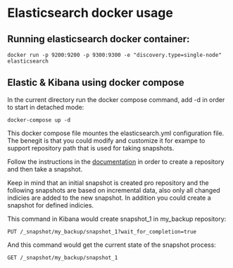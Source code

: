 
# Elasticsearch docker usage

## Running elasticsearch docker container:

```
docker run -p 9200:9200 -p 9300:9300 -e "discovery.type=single-node" elasticsearch
```

## Elastic & Kibana using docker compose

In the current directory run the docker compose command, add -d in order to start in detached mode:

```
docker-compose up -d
```

This docker compose file mountes the elasticsearch.yml configuration file. The benegit is that you could modify and customize it for exampe to support repository path that is used for taking snapshots.

Follow the instructions in the [documentation](https://www.elastic.co/guide/en/elasticsearch/reference/current/modules-snapshots.html) in order to create a repository and then take a snapshot.

Keep in mind that an initial snapshot is created pro repository and the following snapshots are based on incremental data, also only all changed indicies are added to the new snapshot. In addition you could create a snapshot for defined indicies.

This command in Kibana would create snapshot_1 in my_backup repository:

```
PUT /_snapshot/my_backup/snapshot_1?wait_for_completion=true
```

And this command would get the current state of the snapshot process:

```
GET /_snapshot/my_backup/snapshot_1
```

